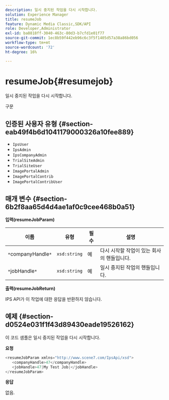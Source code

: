 ```yaml
---
description: 일시 중지된 작업을 다시 시작합니다.
solution: Experience Manager
title: resumeJob
feature: Dynamic Media Classic,SDK/API
role: Developer,Administrator
exl-id: ba8818ff-3040-463c-80d3-b7cfd1e01f77
source-git-commit: 1ec8b59f442eb96c6c3f5f1405d57a38a86bd056
workflow-type: tm+mt
source-wordcount: '72'
ht-degree: 16%

---
```


# resumeJob{#resumejob}

일시 중지된 작업을 다시 시작합니다.

구문

## 인증된 사용자 유형 {#section-eab49f4b6d1041179000326a10fee889}

* `IpsUser`
* `IpsAdmin`
* `IpsCompanyAdmin`
* `TrialSiteAdmin`
* `TrialSiteUser`
* `ImagePortalAdmin`
* `ImagePortalContrib`
* `ImagePortalContribUser`

## 매개 변수 {#section-6b2f8aa65d4d4ae1af0c9cee468b0a51}

**입력(resumeJobParam)**

| 이름 | 유형 | 필수 | 설명 |
|---|---|---|---|
| `*`companyHandle`*` | `xsd:string` | 예 | 다시 시작할 작업이 있는 회사의 핸들입니다. |
| `*`jobHandle`*` | `xsd:string` | 예 | 일시 중지된 작업의 핸들입니다. |

**출력(resumeJobReturn)**

IPS API가 이 작업에 대한 응답을 반환하지 않습니다.

## 예제 {#section-d0524e031f1f43d89430eade19526162}

이 코드 샘플은 일시 중지된 작업을 다시 시작합니다.

**요청**

```java
<resumeJobParam xmlns="http://www.scene7.com/IpsApi/xsd">
   <companyHandle>47</companyHandle>
   <jobHandle>47|My Test Job|</jobHandle>
</resumeJobParam>
```

**응답**

없음.
